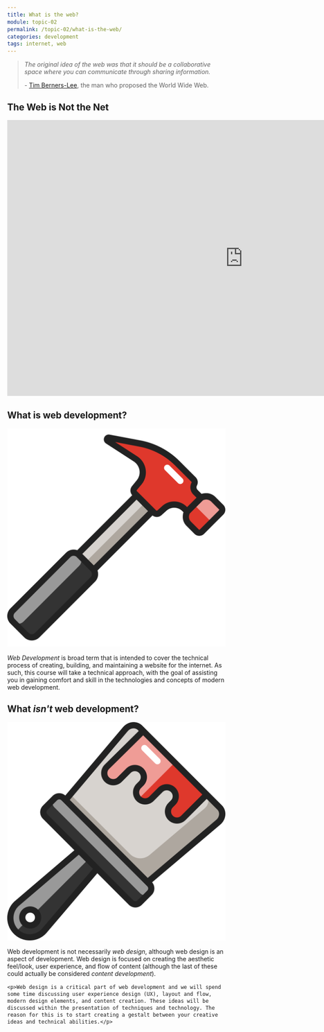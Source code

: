 ```yaml
---
title: What is the web?
module: topic-02
permalink: /topic-02/what-is-the-web/
categories: development
tags: internet, web
---
```


<div class="divider-heading"></div>


<blockquote>
  <p><i>The original idea of the web was that it should be a collaborative space where you can communicate through sharing information.</i></p>
  <p>- <a href="https://en.wikipedia.org/wiki/Tim_Berners-Lee">Tim Berners-Lee</a>, the man who proposed the World Wide Web.</p>
</blockquote>


## The Web is Not the Net
<!--<div class="embed-responsive embed-responsive-16by9">
  <iframe class="embed-responsive-item" src="https://www.youtube.com/embed/scWj1BMRHUA?rel=0&amp;showinfo=0" allowfullscreen></iframe>
  
</div>-->

<iframe src="https://hcdistancelearning.h5p.com/content/1291102481428315718/embed" width="1088" height="637" frameborder="0" allowfullscreen="allowfullscreen" allow="geolocation *; microphone *; camera *; midi *; encrypted-media *"></iframe><script src="https://hcdistancelearning.h5p.com/js/h5p-resizer.js" charset="UTF-8"></script>


<div class="divider-pg"></div>


## What is web development?
<div class="row img-text-columns">
  <div class="col-lg-2">
    <div class="col-img">
      <img src="../img/web-dev-hammer.svg" alt="hammer" title="The Build" />
    </div>
  </div>
  <div class="col-lg-10">
    <p><i>Web Development</i> is broad term that is intended to cover the technical process of creating, building, and maintaining a website for the internet. As such, this course will take a technical approach, with the goal of assisting you in gaining comfort and skill in the technologies and concepts of modern web development.</p>
  </div>
</div>




## What _isn't_ web development?
<div class="row img-text-columns">
  <div class="col-lg-2">
    <img src="../img/web-dev-brush.svg" alt="paint brush" title="The Design" />
  </div>
  <div class="col-lg-10">
    <p>Web development is not necessarily <i>web design</i>, although web design is an aspect of development. Web design is focused on creating the aesthetic feel/look, user experience, and flow of content (although the last of these could actually be considered <i>content development</i>).</p>

    <p>Web design is a critical part of web development and we will spend some time discussing user experience design (UX), layout and flow, modern design elements, and content creation. These ideas will be discussed within the presentation of techniques and technology. The reason for this is to start creating a gestalt between your creative ideas and technical abilities.</p>
  </div>
</div>
